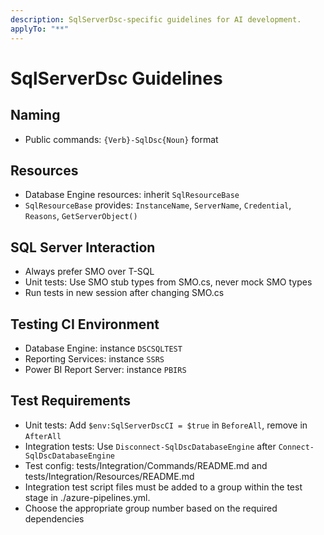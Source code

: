 ```yaml
---
description: SqlServerDsc-specific guidelines for AI development.
applyTo: "**"
---
```


# SqlServerDsc Guidelines

## Naming
- Public commands: `{Verb}-SqlDsc{Noun}` format

## Resources
- Database Engine resources: inherit `SqlResourceBase`
- `SqlResourceBase` provides: `InstanceName`, `ServerName`, `Credential`, `Reasons`, `GetServerObject()`

## SQL Server Interaction
- Always prefer SMO over T-SQL
- Unit tests: Use SMO stub types from SMO.cs, never mock SMO types
- Run tests in new session after changing SMO.cs

## Testing CI Environment
- Database Engine: instance `DSCSQLTEST`
- Reporting Services: instance `SSRS`
- Power BI Report Server: instance `PBIRS`

## Test Requirements
- Unit tests: Add `$env:SqlServerDscCI = $true` in `BeforeAll`, remove in `AfterAll`
- Integration tests: Use `Disconnect-SqlDscDatabaseEngine` after `Connect-SqlDscDatabaseEngine`
- Test config: tests/Integration/Commands/README.md and tests/Integration/Resources/README.md
- Integration test script files must be added to a group
within the test stage in ./azure-pipelines.yml.
- Choose the appropriate group number based on the required dependencies
